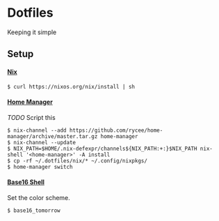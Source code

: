 # Dotfiles

Keeping it simple

## Setup

#### [Nix](https://nixos.org/nix/)

```
$ curl https://nixos.org/nix/install | sh
```

#### [Home Manager](https://github.com/rycee/home-manager)

*TODO* Script this

```
$ nix-channel --add https://github.com/rycee/home-manager/archive/master.tar.gz home-manager
$ nix-channel --update
$ NIX_PATH=$HOME/.nix-defexpr/channels${NIX_PATH:+:}$NIX_PATH nix-shell '<home-manager>' -A install
$ cp -rf ~/.dotfiles/nix/* ~/.config/nixpkgs/
$ home-manager switch
```

#### [Base16 Shell](https://github.com/chriskempson/base16-shell)

Set the color scheme.

```
$ base16_tomorrow
```
